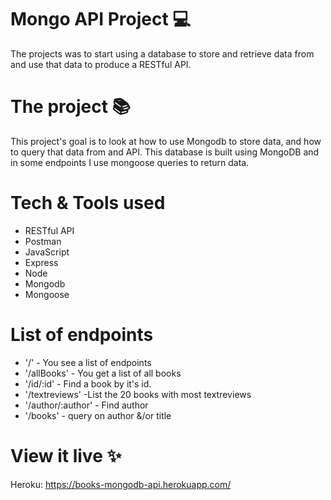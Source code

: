 # Mongo API Project 💻

The projects was to start using a database to store and retrieve data from and use that data to produce a RESTful API.

# The project 📚

This project's goal is to look at how to use Mongodb to store data, and how to query that data from and API. This database is built using MongoDB and in some endpoints I use mongoose queries to return data.


# Tech & Tools used

* RESTful API
* Postman
* JavaScript
* Express
* Node
* Mongodb
* Mongoose

# List of endpoints

* '/' - You see a list of endpoints
* '/allBooks' - You get a list of all books
* '/id/:id' - Find a book by it's id.
* '/textreviews' -List the 20 books with most textreviews
* '/author/:author' - Find author
* '/books' - query on author &/or title

# View it live ✨

Heroku: https://books-mongodb-api.herokuapp.com/

